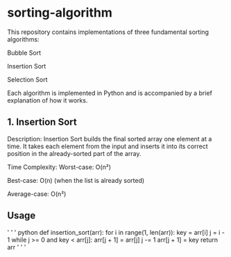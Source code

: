 # sorting-algorithm
This repository contains implementations of three fundamental sorting algorithms:

Bubble Sort

Insertion Sort

Selection Sort

Each algorithm is implemented in Python and is accompanied by a brief explanation of how it works.
## 1. Insertion Sort
Description:
Insertion Sort builds the final sorted array one element at a time. It takes each element from the input and inserts it into its correct position in the already-sorted part of the array.

Time Complexity:
Worst-case: O(n²)

Best-case: O(n) (when the list is already sorted)

Average-case: O(n²)
## Usage
' ' ' python
def insertion_sort(arr):
    for i in range(1, len(arr)):
        key = arr[i]
        j = i - 1
        while j >= 0 and key < arr[j]:
            arr[j + 1] = arr[j]
            j -= 1
        arr[j + 1] = key
    return arr
    ' ' '
